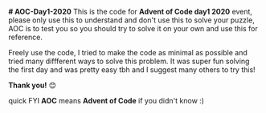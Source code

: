 **# AOC-Day1-2020**
This is the code for **Advent of Code day1 2020** event, please only use this to understand and don't use this to solve your puzzle, AOC is to test you so you should try to solve it on your own and use this for reference. 

Freely use the code, I tried to make the code as minimal as possible and tried many diffferent ways to solve this problem. It was super fun solving the first day and was pretty easy tbh and I suggest many others to try this!

**Thank you!** 😊

quick FYI **AOC** means **Advent of Code** if you didn't know :)
